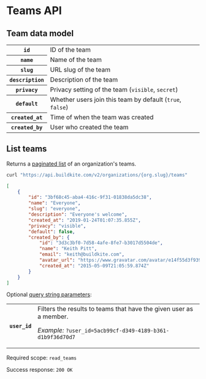 # Teams API

## Team data model

<table>
<tbody>
  <tr><th><code>id</code></th><td>ID of the team</td></tr>
  <tr><th><code>name</code></th><td>Name of the team</td></tr>
  <tr><th><code>slug</code></th><td>URL slug of the team</td></tr>
  <tr><th><code>description</code></th><td>Description of the team</td></tr>
  <tr><th><code>privacy</code></th><td>Privacy setting of the team (<code>visible</code>, <code>secret</code>)</td></tr>
  <tr><th><code>default</code></th><td>Whether users join this team by default (<code>true</code>, <code>false</code>)</td></tr>
  <tr><th><code>created_at</code></th><td>Time of when the team was created</td></tr>
  <tr><th><code>created_by</code></th><td>User who created the team</td></tr>
</tbody>
</table>

## List teams

Returns a [paginated list](<%= paginated_resource_docs_url %>) of an organization's teams.

```bash
curl "https://api.buildkite.com/v2/organizations/{org.slug}/teams"
```

```json
[
    {
        "id": "3bf68c45-aba4-416c-9f31-01838da5dc38",
        "name": "Everyone",
        "slug": "everyone",
        "description": "Everyone's welcome",
        "created_at": "2019-01-24T01:07:35.855Z",
        "privacy": "visible",
        "default": false,
        "created_by": {
            "id": "3d3c3bf0-7d58-4afe-8fe7-b3017d5504de",
            "name": "Keith Pitt",
            "email": "keith@buildkite.com",
            "avatar_url": "https://www.gravatar.com/avatar/e14f55d3f939977cecbf51b64ff6f861",
            "created_at": "2015-05-09T21:05:59.874Z"
        }
    }
]
```

Optional [query string parameters](/docs/api#query-string-parameters):

<table>
<tbody>
  <tr><th><code>user_id</code></th><td>Filters the results to teams that have the given user as a member. <p class="Docs__api-param-eg"><em>Example:</em> <code>?user_id=5acb99cf-d349-4189-b361-d1b9f36d70d7</code></p></td></tr>
</tbody>
</table>

Required scope: `read_teams`

Success response: `200 OK`
